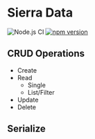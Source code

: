 # Sierra Data

![Node.js CI](https://github.com/sjohnsonaz/sierra-data/workflows/Node.js%20CI/badge.svg) [![npm version](https://badge.fury.io/js/sierra-data.svg)](https://badge.fury.io/js/sierra-data)

## CRUD Operations

* Create
* Read
    * Single
    * List/Filter
* Update
* Delete

## Serialize

